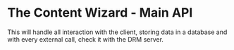 # The Content Wizard - Main API

This will handle all interaction with the client, storing data in a database and with every external call, check it with the DRM server.